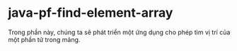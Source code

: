 # java-pf-find-element-array
Trong phần này, chúng ta sẽ phát triển một ứng dụng cho phép tìm vị trí của một phần tử trong mảng.   
